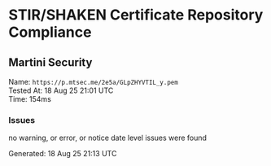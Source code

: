 # STIR/SHAKEN Certificate Repository Compliance

## Martini Security

Name: `https://p.mtsec.me/2e5a/GLpZHYVTIL_y.pem`\
Tested At: 18 Aug 25 21:01 UTC\
Time: 154ms

### Issues

no warning, or error, or notice date level issues were found

Generated: 18 Aug 25 21:13 UTC